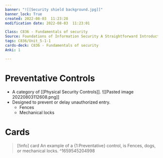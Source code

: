 ```yaml
---
banner: "![[Security shield background.jpg]]"
banner_lock: True
created: 2022-08-03  11:23:28
modification date: 2022-08-03  11:23:01

Class: C836 - Fundamentals of security
Source: Foundations of Information Security A Straightforward Introduction
tags: C836/Unit_5-1-1
cards-deck: C836 - Fundamentals of security
Anki: 1

---
```


# Preventative Controls
- A category of [[Physical Security Controls]].
![[Pasted image 20220803112608.png]]
- Designed to prevent or delay unauthorized entry.
	- Fences
	- Mechanical locks

# Cards
>[!info] card
>An example of a {1:Preventative} control, is Fences, dogs, or mechanical locks.
^1659545204998

